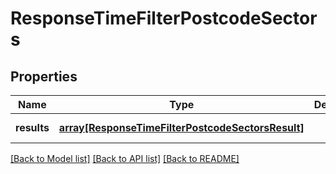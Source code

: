 # ResponseTimeFilterPostcodeSectors

## Properties
Name | Type | Description | Notes
------------ | ------------- | ------------- | -------------
**results** | [**array[ResponseTimeFilterPostcodeSectorsResult]**](ResponseTimeFilterPostcodeSectorsResult.md) |  | [default to null]

[[Back to Model list]](../README.md#documentation-for-models) [[Back to API list]](../README.md#documentation-for-api-endpoints) [[Back to README]](../README.md)


